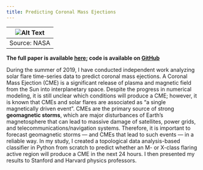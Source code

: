```yaml
---
title: Predicting Coronal Mass Ejections 
---
```

| ![Alt Text](https://media.giphy.com/media/frSK6RPWveTlrJmcrw/giphy.gif) | 
|:--:| 
| Source: NASA |
 
**The full paper is available [here](/files/tda.pdf); code is available on [GitHub](https://github.com/kateivshina/TDA-based-classifier)**
 
During the summer of 2019, I have conducted independent work analyzing solar flare time-series data to predict coronal mass ejections. A Coronal Mass Ejection (CME) is a significant release of plasma and magnetic field from the Sun into interplanetary space. Despite the progress in numerical modeling, it is still unclear which conditions will produce a CME; however, it is known that CMEs and solar flares are associated as “a single magnetically driven event”.  CMEs are the primary source of strong **geomagnetic storms**, which are major disturbances of Earth’s magnetosphere that can lead to massive damage of satellites, power grids, and telecommunications/navigation systems. Therefore, it is important to forecast geomagnetic storms — and CMEs that lead to such events — in a reliable way. In my study, I created a topological data analysis-based classifier in Python from scratch to predict whether an M- or X-class flaring active region will produce a CME in the next 24 hours. I then presented my results to Stanford and Harvard physics professors.


